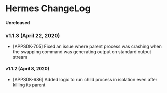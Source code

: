 # Hermes ChangeLog

#### Unreleased

### v1.1.3 (April 22, 2020)
* [APPSDK-705] Fixed an issue where parent process was crashing when the swapping command was generating output on standard output stream

#### v1.1.2 (April 8, 2020)
* [APPSDK-686] Added logic to run child process in isolation even after killing its parent
